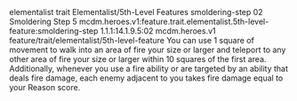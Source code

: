 <ability>
  <metadata>
    <class>elementalist</class>
    <feature_type>trait</feature_type>
    <file_dpath>Elementalist/5th-Level Features</file_dpath>
    <item_id>smoldering-step</item_id>
    <item_index>02</item_index>
    <item_name>Smoldering Step</item_name>
    <level>5</level>
    <scc>mcdm.heroes.v1:feature.trait.elementalist.5th-level-feature:smoldering-step</scc>
    <scdc>1.1.1:14.1.9.5:02</scdc>
    <source>mcdm.heroes.v1</source>
    <type>feature/trait/elementalist/5th-level-feature</type>
  </metadata>
  <effects>
    <effect type="mundane">You can use 1 square of movement to walk into an area of fire your size or larger and teleport to any other area of fire your size or larger within 10 squares of the first area.
Additionally, whenever you use a fire ability or are targeted by an ability that deals fire damage, each enemy adjacent to you takes fire damage equal to your Reason score.</effect>
  </effects>
</ability>
